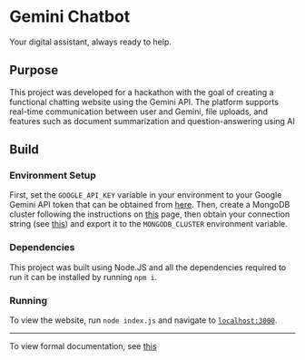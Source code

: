 # Gemini Chatbot
Your digital assistant, always ready to help.

## Purpose
This project was developed for a hackathon with the goal of creating a functional chatting website using the Gemini API. The platform supports real-time communication between user and Gemini, file uploads, and features such as document summarization and question-answering using AI

## Build
### Environment Setup
First, set the `GOOGLE_API_KEY` variable in your environment to your Google Gemini API token that can be obtained from [here](https://ai.google.dev/gemini-api/docs/api-key).
Then, create a MongoDB cluster following the instructions on [this](https://www.mongodb.com/docs/guides/atlas/cluster/) page, then obtain your connection string (see [this](https://www.mongodb.com/docs/guides/atlas/connection-string/)) and export it to the `MONGODB_CLUSTER` environment variable.

### Dependencies
This project was built using Node.JS and all the dependencies required to run it can be installed by running `npm i`.

### Running
To view the website, run `node index.js` and navigate to [`localhost:3000`](https://localhost:3000).

---

To view formal documentation, see [this](./documentation.pdf)
